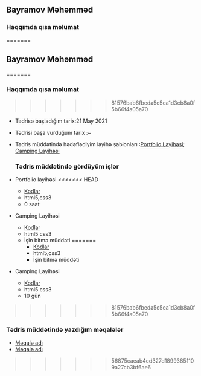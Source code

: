 
## Bayramov Məhəmməd

### Haqqımda qısa məlumat

=======
## Bayramov Məhəmməd
  =======
  ###  Haqqımda qısa məlumat
  
>>>>>>> 81576bab6fbeda5c5ea1d3cb8a0f5b66f4a05a70
- Tədrisə başladığım tarix:21 May 2021
- Tədrisi başa vurduğum tarix :~
- Tədris müddətində hədəflədiyim layihə şablonları :[Portfolio Layihəsi](https://preview.themeforest.net/item/ryan-vcard-resume-cv-template/full_screen_preview/21584603?_ga=2.63814447.1256825855.1622877121-208011428.1622145477); [Camping Layihəsi](https://www.kamperest.com)

  ### Tədris müddətində gördüyüm işlər

- Portfolio layihəsi
<<<<<<< HEAD
  - [Kodlar]()
  - html5,css3
  - 0 saat
- Camping Layihəsi
  - [Kodlar]()
  - html5 css3
  - İşin bitmə müddəti
=======
    - [Kodlar]()
    - html5,css3
    - İşin bitmə müddəti
- Camping Layihəsi
    - [Kodlar]()
    - html5 css3
    - 10 gün
>>>>>>> 81576bab6fbeda5c5ea1d3cb8a0f5b66f4a05a70

### Tədris müddətində yazdığım məqalələr

- [Məqalə adı]()
- [Məqalə adı]()

> > > > > > > 56875caeab4cd327d18993851109a27cb3bf6ae6
